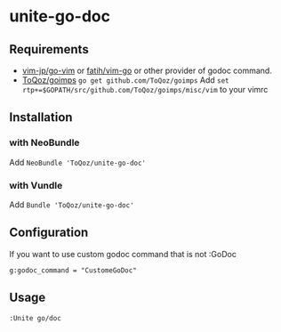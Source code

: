 # unite-go-doc

## Requirements

- [vim-jp/go-vim](http://github.com/vim-jp/go-vim) or [fatih/vim-go](http://github.com/fatih/vim-go) or other provider of godoc command.
- [ToQoz/goimps](http://github.com/ToQoz/goimps)
	`go get github.com/ToQoz/goimps`
	Add `set rtp+=$GOPATH/src/github.com/ToQoz/goimps/misc/vim` to your vimrc

## Installation

### with NeoBundle

Add `NeoBundle 'ToQoz/unite-go-doc'`

### with Vundle

Add `Bundle 'ToQoz/unite-go-doc'`

## Configuration

If you want to use custom godoc command that is not :GoDoc

```vim
g:godoc_command = "CustomeGoDoc"
```

## Usage

```
:Unite go/doc
```
